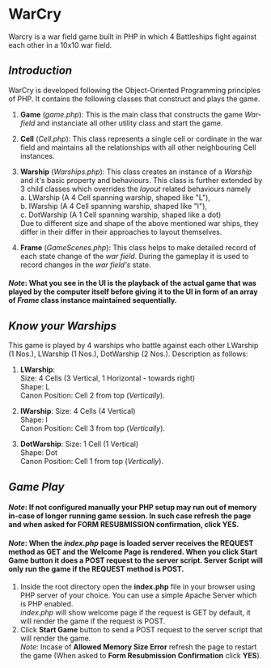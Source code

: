 # WarCry
Warcry is a war field game built in PHP in which 4 Battleships fight against each other in a 10x10 war field.

## *Introduction*
WarCry is developed following the Object-Oriented Programming principles of PHP. 
It contains the following classes that construct and plays the game.

1. **Game** (_game.php_): This is the main class that constructs the game *War-field* and instanciate all other utility class and start the game.

2. **Cell** (_Cell.php_): This class represents a single cell or cordinate in the war field and maintains all the relationships with all other neighbouring Cell instances.

3. **Warship** (_Warships.php_): This class creates an instance of a _Warship_ and it's basic property and behaviours. This class is further extended by 3 child classes which overrides the _layout_ related behaviours namely  
  a. LWarship (A 4 Cell spanning warship, shaped like "L"),  
  b. IWarship (A 4 Cell spanning warship, shaped like "I"),  
  c. DotWarship (A 1 Cell spanning warship, shaped like a dot)    
  Due to different size and shape of the above mentioned war ships, they differ in their differ in their approaches to layout themselves.

4. **Frame** (_GameScenes.php_): This class helps to make detailed record of each state change of the _war field_. During the gameplay it is used to record changes in the _war field's_ state.

#### _Note_: What you see in the UI is the playback of the actual game that was played by the computer itself before giving it to the UI in form of an array of _Frame_ class instance maintained sequentially.

## *Know your Warships*
This game is played by 4 warships who battle against each other LWarship (1 Nos.), LWarship (1 Nos.), DotWarship (2 Nos.).
Description as follows:
1. **LWarship**:  
   Size: 4 Cells (3 Vertical, 1 Horizontal - towards right)  
   Shape: L  
   Canon Position: Cell 2 from top (_Vertically_).
   
2. **IWarship**:
   Size: 4 Cells (4 Vertical)  
   Shape: I  
   Canon Position: Cell 3 from top (_Vertically_).
   
3. **DotWarship**:
   Size: 1 Cell (1 Vertical)  
   Shape: Dot  
   Canon Position: Cell 1 from top (_Vertically_).

## *Game Play*

#### _Note_: If not configured manually your PHP setup may run out of memory in-case of longer running game session. In such case refresh the page and when asked for **FORM RESUBMISSION** confirmation, click **YES**.

#### _Note_: When the _index.php_ page is loaded server receives the **REQUEST** method as **GET** and the Welcome Page is rendered. When you click **Start Game** button it does a POST request to the server script. Server Script will only run the game if the **REQUEST** method is **POST**.

1. Inside the root directory open the **index.php** file in your browser using PHP server of your choice. You can use a simple Apache Server which is PHP enabled.  
   _index.php_ will show welcome page if the request is GET by default, it will render the game if the request is POST.
2. Click **Start Game** button to send a POST request to the server script that will render the game.  
   _Note_: Incase of **Allowed Memory Size Error** refresh the page to restart the game (When asked to **Form Resubmission Confirmation** click **YES**).
   
   
